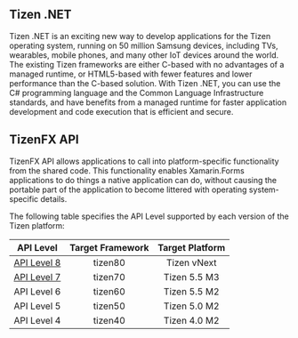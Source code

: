 ## Tizen .NET

Tizen .NET is an exciting new way to develop applications for the Tizen operating system, running on 50 million Samsung devices, including TVs, wearables, mobile phones, and many other IoT devices around the world. The existing Tizen frameworks are either C-based with no advantages of a managed runtime, or HTML5-based with fewer features and lower performance than the C-based solution. With Tizen .NET, you can use the C# programming language and the Common Language Infrastructure standards, and have benefits from a managed runtime for faster application development and code execution that is efficient and secure.


## TizenFX API

TizenFX API allows applications to call into platform-specific functionality from the shared code. This functionality enables Xamarin.Forms applications to do things a native application can do, without causing the portable part of the application to become littered with operating system-specific details.

The following table specifies the API Level supported by each version of the Tizen platform:

| API Level | Target Framework | Target Platform |
|:---:|:---:|:---:|
| [API Level 8](/API8/) | tizen80 | Tizen vNext     |
| [API Level 7](/API7/) | tizen70 | Tizen 5.5 M3    |
| API Level 6 | tizen60          | Tizen 5.5 M2    |
| API Level 5 | tizen50          | Tizen 5.0 M2    |
| API Level 4 | tizen40          | Tizen 4.0 M2    |
